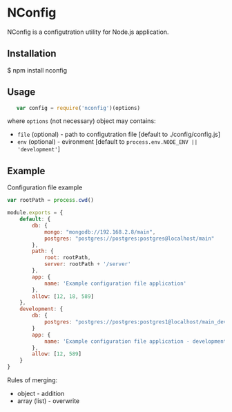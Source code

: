 # NConfig

NConfig is a configutration utility for Node.js application.

## Installation


   $ npm install nconfig

## Usage

```javascript
   var config = require('nconfig')(options)
```

where `options` (not necessary) object may contains:

* `file` (optional) - path to configutration file [default to ./config/config.js] 
* `env` (optional) - evironment [default to `process.env.NODE_ENV || 'development'`]

## Example

Configuration file example

```javascript
var rootPath = process.cwd()

module.exports = {
    default: {
        db: {
            mongo: "mongodb://192.168.2.8/main",
            postgres: "postgres://postgres:postgres@localhost/main"
        },
        path: {
            root: rootPath,
            server: rootPath + '/server'
        },
        app: {
            name: 'Example configuration file application'
        },
        allow: [12, 18, 589]
    },
    development: {
        db: {
            postgres: "postgres://postgres:postgres1@localhost/main_dev"
        }
        app: {
            name: 'Example configuration file application - development environment'
        },
        allow: [12, 589]
    }
}
```

Rules of merging:
* object - addition
* array (list) - overwrite